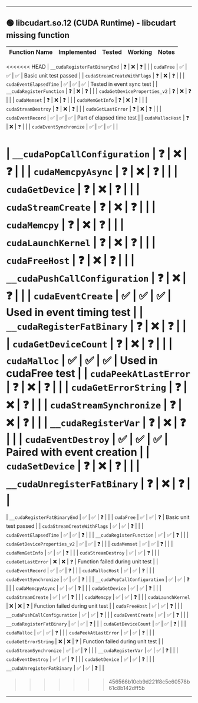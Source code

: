 
---

## 🟢 libcudart.so.12 (CUDA Runtime) - libcudart missing function

| Function Name                 | Implemented | Tested | Working | Notes                      |
| ----------------------------- | ----------- | ------ | ------- | -------------------------- |
<<<<<<< HEAD
| `__cudaRegisterFatBinaryEnd`  | ❓           | ❌      | ❓       |                            |
| `cudaFree`                    | ✅           | ✅      | ✅       | Basic unit test passed     |
| `cudaStreamCreateWithFlags`   | ❓           | ❌      | ❓       |                            |
| `cudaEventElapsedTime`        | ✅           | ✅      | ✅       | Tested in event sync test  |
| `__cudaRegisterFunction`      | ❓           | ❌      | ❓       |                            |
| `cudaGetDeviceProperties_v2`  | ❓           | ❌      | ❓       |                            |
| `cudaMemset`                  | ❓           | ❌      | ❓       |                            |
| `cudaMemGetInfo`              | ❓           | ❌      | ❓       |                            |
| `cudaStreamDestroy`           | ❓           | ❌      | ❓       |                            |
| `cudaGetLastError`            | ❓           | ❌      | ❓       |                            |
| `cudaEventRecord`             | ✅           | ✅      | ✅       | Part of elapsed time test  |
| `cudaMallocHost`              | ❓           | ❌      | ❓       |                            |
| `cudaEventSynchronize`        | ✅           | ✅      | ✅       |                            |


| `__cudaPopCallConfiguration`  | ❓           | ❌      | ❓       |                            |
| `cudaMemcpyAsync`             | ❓           | ❌      | ❓       |                            |
| `cudaGetDevice`               | ❓           | ❌      | ❓       |                            |
| `cudaStreamCreate`            | ❓           | ❌      | ❓       |                            |
| `cudaMemcpy`                  | ❓           | ❌      | ❓       |                            |
| `cudaLaunchKernel`            | ❓           | ❌      | ❓       |                            |
| `cudaFreeHost`                | ❓           | ❌      | ❓       |                            |
| `__cudaPushCallConfiguration` | ❓           | ❌      | ❓       |                            |
| `cudaEventCreate`             | ✅           | ✅      | ✅       | Used in event timing test  |
| `__cudaRegisterFatBinary`     | ❓           | ❌      | ❓       |                            |
| `cudaGetDeviceCount`          | ❓           | ❌      | ❓       |                            |
| `cudaMalloc`                  | ✅           | ✅      | ✅       | Used in cudaFree test      |
| `cudaPeekAtLastError`         | ❓           | ❌      | ❓       |                            |
| `cudaGetErrorString`          | ❓           | ❌      | ❓       |                            |
| `cudaStreamSynchronize`       | ❓           | ❌      | ❓       |                            |
| `__cudaRegisterVar`           | ❓           | ❌      | ❓       |                            |
| `cudaEventDestroy`            | ✅           | ✅      | ✅       | Paired with event creation |
| `cudaSetDevice`               | ❓           | ❌      | ❓       |                            |
| `__cudaUnregisterFatBinary`   | ❓           | ❌      | ❓       |                            |
=======
| `__cudaRegisterFatBinaryEnd`  | ✅           | ✅      | ❓       |                            |
| `cudaFree`                    | ✅           | ✅      | ❓       | Basic unit test passed     |
| `cudaStreamCreateWithFlags`   | ✅           | ✅      | ❓       |                            |
| `cudaEventElapsedTime`        | ✅           | ✅      | ❓       |                            |
| `__cudaRegisterFunction`      | ✅           | ✅      | ❓       |                            |
| `cudaGetDeviceProperties_v2`  | ✅           | ✅      | ❓       |                            |
| `cudaMemset`                  | ✅           | ✅      | ❓       |                            |
| `cudaMemGetInfo`              | ✅           | ✅      | ❓       |                            |
| `cudaStreamDestroy`           | ✅           | ✅      | ❓       |                            |
| `cudaGetLastError`            | ❌           | ❌      | ❓       |  Function failed during unit test |
| `cudaEventRecord`             | ✅           | ✅      | ❓       |                            |
| `cudaMallocHost`              | ✅           | ✅      | ❓       |                            |
| `cudaEventSynchronize`        | ✅           | ✅      | ❓       |                            |
| `__cudaPopCallConfiguration`  | ✅           | ✅      | ❓       |                            |
| `cudaMemcpyAsync`             | ✅           | ✅      | ❓       |                            |
| `cudaGetDevice`               | ✅           | ✅      | ❓       |                            |
| `cudaStreamCreate`            | ✅           | ✅      | ❓       |                            |
| `cudaMemcpy`                  | ✅           | ✅      | ❓       |                            |
| `cudaLaunchKernel`            | ❌           | ❌      | ❓       | Function failed during unit test |
| `cudaFreeHost`                | ✅           | ✅      | ❓       |                            |
| `__cudaPushCallConfiguration` | ✅           | ✅      | ❓       |                            |
| `cudaEventCreate`             | ✅           | ✅      | ❓       |                            |
| `__cudaRegisterFatBinary`     | ✅           | ✅      | ❓       |                            |
| `cudaGetDeviceCount`          | ✅           | ✅      | ❓       |                            |
| `cudaMalloc`                  | ✅           | ✅      | ❓       |                            |
| `cudaPeekAtLastError`         | ✅           | ✅      | ❓       |                            |
| `cudaGetErrorString`          | ❌           | ❌      | ❓       |  Function failed during unit test |
| `cudaStreamSynchronize`       | ✅           | ✅      | ❓       |                            |
| `__cudaRegisterVar`           | ✅           | ✅      | ❓       |                            |
| `cudaEventDestroy`            | ✅           | ✅      | ❓       |                            |
| `cudaSetDevice`               | ✅           | ✅      | ❓       |                            |
| `__cudaUnregisterFatBinary`   | ✅           | ✅      | ❓       |                            |
>>>>>>> 456566b10eb9d221f8c5e60578b61c8b142dff5b

----
